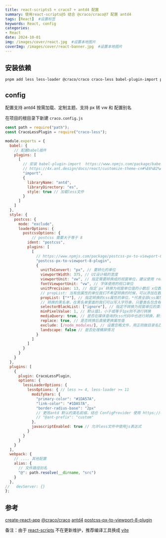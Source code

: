 ```yaml
---
title: react-scripts5 + craco7 + antd4 配置
summary: 使用react-scripts@5 结合 @craco/craco@7 配置 antd4
tags: [React]  #设置标签
keywords: React, config
categories:
- React
date: 2024-10-01
img: /images/cover/react.jpg  #设置本地图片
coverImg: /images/cover/react-banner.jpg  #设置本地图片
---
```



## 安装依赖

```bash
pnpm add less less-loader @craco/craco craco-less babel-plugin-import postcss-px-to-viewport-8-plugin postcss -D
```

## config

配置支持 antd4 按需加载、定制主题、支持 px 转 vw 和 配置别名

在项目的根目录下新建 `craco.config.js`

```js
const path = require("path");
const CracoLessPlugin = require("craco-less");

module.exports = {
  babel: {
    // 配置babel插件
    plugins: [
      [
        // 安装 babel-plugin-import  https://www.npmjs.com/package/babel-plugin-import
        // https://4x.ant.design/docs/react/customize-theme-cn#%E6%B2%A1%E6%9C%89%E7%94%9F%E6%95%88%EF%BC%9F
        "import",
        {
          libraryName: "antd",
          libraryDirectory: "es",
          style: true // 加载less文件
        }
      ]
    ]
  },
  style: {
    postcss: {
      mode: "exclude",
      loaderOptions: {
        postcssOptions: {
            // postcss 需要大于等于 8
          ident: "postcss",
          plugins: [
            [
              // https://www.npmjs.com/package/postcss-px-to-viewport-8-plugin
              "postcss-px-to-viewport-8-plugin",
              {
                unitToConvert: "px", // 要转化的单位
                viewportWidth: 375, // UI设计稿的宽度
                viewportUnit: "vw", // 指定需要转换成的视窗单位，建议使用 rem
                fontViewportUnit: "vw", // 字体使用的视口单位
                unitPrecision: 13, // 指定`px`转换为视窗单位值的小数后 x位数
                // propList: 当有些属性的单位我们不希望转换的时候，可以添加在数组后面，并在前面加上!号，如propList: ["*","!letter-spacing"],这表示：所有css属性的属性的单位都进行转化，除了letter-spacing的
                propList: ["*"], // 指定转换的css属性的单位，*代表全部css属性的单位都进行转换
                // 转换的黑名单，在黑名单里面的我们可以写入字符串，只要类名包含有这个字符串，就不会被匹配。比如selectorBlackList: ['wrap'],它表示形如wrap,my-wrap,wrapper这样的类名的单位，都不会被转换
                selectorBlackList: ["ignore"], // 指定不转换为视窗单位的类名，
                minPixelValue: 1, // 默认值1，小于或等于1px则不进行转换
                mediaQuery: true, // 是否在媒体查询的css代码中也进行转换，默认false
                replace: true, // 是否转换后直接更换属性值
                exclude: [/node_modules/], // 设置忽略文件，用正则做目录名匹配
                landscape: false // 是否处理横屏情况
              }
            ]
          ]
        }
      }
    }
  },
  plugins: [
    {
      plugin: CracoLessPlugin,
      options: {
        lessLoaderOptions: {
          lessOptions: { // less >= 4, less-loader >= 11
            modifyVars: {
              "primary-color": "#1DA57A",
              "link-color": "#1DA57A",
              "border-radius-base": "2px"
              // 更改antd 默认的类名前缀，结合 ConfigProvider 使用 https://4x.ant.design/docs/react/customize-theme-variable-cn#%E4%BB%A3%E7%A0%81%E8%B0%83%E6%95%B4
              // "@ant-prefix": "custom"
            },
            javascriptEnabled: true // 允许less文件中使用js表达式
          }
        }
      }
    }
  ],
  webpack: {
    // .... 其他配置
    alias: {
      // 文件路径别名
      "@": path.resolve(__dirname, "src")
    }
  },
//   devServer: {}
};
```



## 参考

[create-react-app](https://create-react-app.dev/)
[@craco/craco](https://craco.js.org/docs/)
[antd4](https://4x.ant.design/docs/react/customize-theme-cn)
[postcss-px-to-viewport-8-plugin](https://www.npmjs.com/package/postcss-px-to-viewport-8-plugin)


备注：由于 [react-scripts](https://www.npmjs.com/package/react-scripts) 不在更新维护，推荐编译工具换成 [vite](https://cn.vitejs.dev/guide/)